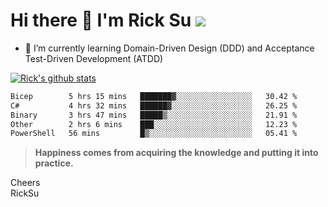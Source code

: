 # Hi there 👋 I'm Rick Su ![](https://komarev.com/ghpvc/?username=ricksu978)
<!--
**ricksu978/ricksu978** is a ✨ _special_ ✨ repository because its `README.md` (this file) appears on your GitHub profile.

Here are some ideas to get you started:

- 🔭 I’m currently working on ...
-->
- 🌱 I’m currently learning Domain-Driven Design (DDD) and Acceptance Test-Driven Development (ATDD)
<!--
- 👯 I’m looking to collaborate on ...
- 🤔 I’m looking for help with ...
- 💬 Ask me about ...
- 📫 How to reach me: ...
- 😄 Pronouns: ...
- ⚡ Fun fact: ...
-->
[![Rick's github stats](https://github-readme-stats.vercel.app/api?username=ricksu978&theme=dark)](https://github.com/ricksu978/ricksu978)

<!--START_SECTION:waka-->

```txt
Bicep        5 hrs 15 mins   ███████▓░░░░░░░░░░░░░░░░░   30.42 %
C#           4 hrs 32 mins   ██████▓░░░░░░░░░░░░░░░░░░   26.25 %
Binary       3 hrs 47 mins   █████▒░░░░░░░░░░░░░░░░░░░   21.91 %
Other        2 hrs 6 mins    ███░░░░░░░░░░░░░░░░░░░░░░   12.23 %
PowerShell   56 mins         █▒░░░░░░░░░░░░░░░░░░░░░░░   05.41 %
```

<!--END_SECTION:waka-->

> **Happiness comes from acquiring the knowledge and putting it into practice.**

Cheers  
RickSu 
